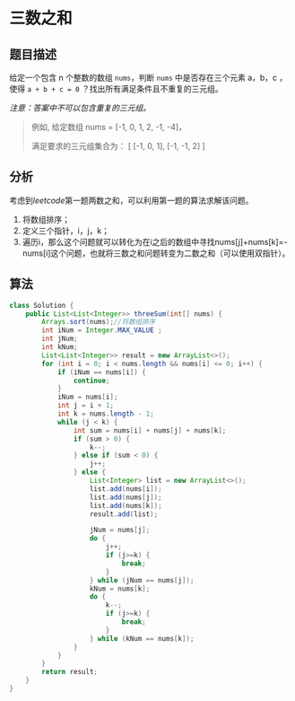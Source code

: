 # 三数之和

## 题目描述

给定一个包含 n 个整数的数组 `nums`，判断 `nums` 中是否存在三个元素 a，b，c ，使得 `a + b + c = 0` ？找出所有满足条件且不重复的三元组。

*注意：答案中不可以包含重复的三元组。*

>例如, 给定数组 nums = [-1, 0, 1, 2, -1, -4]，
>
>满足要求的三元组集合为：
>[
>  [-1, 0, 1],
>  [-1, -1, 2]
>]

## 分析

考虑到*leetcode*第一题两数之和，可以利用第一题的算法求解该问题。

1. 将数组排序；
2. 定义三个指针，i，j，k；
3. 遍历i，那么这个问题就可以转化为在i之后的数组中寻找nums[j]+nums[k]=-nums[i]这个问题，也就将三数之和问题转变为二数之和（可以使用双指针）。

## 算法

```java
class Solution {
    public List<List<Integer>> threeSum(int[] nums) {
        Arrays.sort(nums);//将数组排序
        int iNum = Integer.MAX_VALUE ;
        int jNum;
        int kNum;
        List<List<Integer>> result = new ArrayList<>();
        for (int i = 0; i < nums.length && nums[i] <= 0; i++) {
            if (iNum == nums[i]) {
                continue;
            }
            iNum = nums[i];
            int j = i + 1;
            int k = nums.length - 1;
            while (j < k) {
                int sum = nums[i] + nums[j] + nums[k];
                if (sum > 0) {
                    k--;
                } else if (sum < 0) {
                    j++;
                } else {
                    List<Integer> list = new ArrayList<>();
                    list.add(nums[i]);
                    list.add(nums[j]);
                    list.add(nums[k]);
                    result.add(list);

                    jNum = nums[j];
                    do {
                        j++;
                        if (j>=k) {
                            break;
                        }
                    } while (jNum == nums[j]);
                    kNum = nums[k];
                    do {
                        k--;
                        if (j>=k) {
                            break;
                        }
                    } while (kNum == nums[k]);
                }
            }
        }
        return result;
    }
}

```